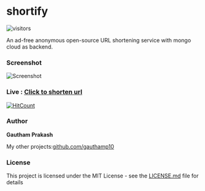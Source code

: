 # shortify

![visitors](https://visitor-badge.glitch.me/badge?page_id=gauthamp10.URL-Shortener)

An ad-free anonymous open-source URL shortening service with mongo cloud as backend.

### Screenshot

![Screenshot](https://imgur.com/mqiLct7.png)

### Live : [Click to shorten url](https://u-l.herokuapp.com/)

[![HitCount](http://hits.dwyl.com/gauthamp10/URL-Shortener.svg)](http://hits.dwyl.com/gauthamp10/URL-Shortener)


### Author

 **Gautham Prakash**
 
 My other projects:[github.com/gauthamp10](https://gauthamp10.github.io/)


### License

This project is licensed under the MIT License - see the [LICENSE.md](LICENSE.md) file for details

